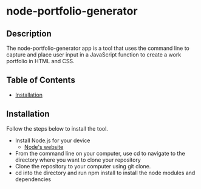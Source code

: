 # node-portfolio-generator

## Description

The node-portfolio-generator app is a tool that uses the command line to capture and place user input in a JavaScript function to create a work portfolio in HTML and CSS.

## Table of Contents

* [Installation](#installation)

## Installation

Follow the steps below to install the tool.

* Install Node.js for your device
  * [Node's website](https://nodejs.org/en/)
* From the command line on your computer, use cd to navigate to the directory where you want to clone your repository
* Clone the repository to your computer using git clone.
* cd into the directory and run npm install to install the node modules and dependencies